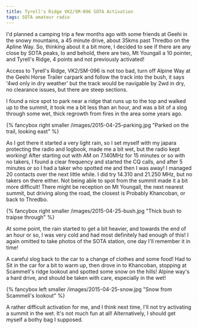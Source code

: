 ```yaml
---
title: Tyrell's Ridge VK2/SM-096 SOTA Activation
tags: SOTA amateur radio
---
```


I'd planned a camping trip a few months ago with some friends at Geehi in the snowy mountains, a 45 minute drive, about 35kms past Thredbo on the Apline Way. So, thinking about it a bit more, I decided to see if there are any close by SOTA peaks, lo and behold, there are two, Mt Youngall a 10 pointer, and Tyrell's Ridge, 4 points and not previously activated!

Access to Tyrell's Ridge, VK2/SM-096 is not too bad, turn off Alpine Way at the Geehi Horse Trailer carpark and follow the track into the bush, it says '4wd only in dry weather' but the track would be navigable by 2wd in dry, no clearance issues, but there are steep sections.

I found a nice spot to park near a ridge that runs up to the top and walked up to the summit, it took me a bit less than an hour, and was a bit of a slog through some wet, thick regrowth from fires in the area some years ago.

{% fancybox right smaller /images/2015-04-25-parking.jpg "Parked on the trail, looking east" %}

As I got there it started a very light rain, so I set myself with my japara protecting the radio and logbook, made me a bit wet, but the radio kept working! After starting out with AM on 7.140MHz for 15 minutes or so with no takers, I found a clear frequency and started the CQ calls, and after 5 minutes or so I had a taker who spotted me and then I was away! I managed 20 contacts over the next little while.  I did try 14.310 and 21.250 MHz, but no takers on there either. Not being able to spot from the summit made it a bit more difficult! There might be reception on Mt Youngall, the next nearest summit, but driving along the road, the closest is Probably Khancoban, or back to Thredbo.

{% fancybox right smaller /images/2015-04-25-bush.jpg "Thick bush to traipse through" %}

At some point, the rain started to get a bit heavier, and towards the end of an hour or so, I was very cold and had most definitely had enough of this! I again omitted to take photos of the SOTA station, one day I'll remember it in time!

A careful slog back to the car to a change of clothes and some food! Had to Sit in the car for a bit to warm up, then drove in to Khancoban, stopping at Scammell's ridge lookout and spotted some snow on the hills! Alpine way's a hard drive, and should be taken with care, especially in the wet!

{% fancybox left smaller /images/2015-04-25-snow.jpg "Snow from Scammell's lookout" %}

A rather difficult activation for me, and I think next time, I'll not try activating a summit in the wet. It's not much fun at all! Alternatively, I should get myself a bothy bag I supposed.	
